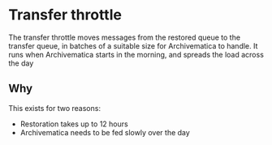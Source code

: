 # Transfer throttle

The transfer throttle moves messages from the restored queue to the transfer queue,
in batches of a suitable size for Archivematica to handle.
It runs when Archivematica starts in the morning, and spreads the load across the day

## Why

This exists for two reasons:

* Restoration takes up to 12 hours
* Archivematica needs to be fed slowly over the day

